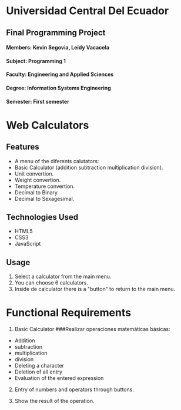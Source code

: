 # Universidad Central Del Ecuador
## Final Programming Project
#### Members: Kevin Segovia, Leidy Vacacela
#### Subject: Programming 1
#### Faculty: Engineering and Applied Sciences
#### Degree: Information Systems Engineering
#### Semester: First semester

# Web Calculators

## Features
  - A menu of the diferents calutators:
  - Basic Calculator (addition subtraction multiplication division).
  - Unit convertion.
  - Weight convertion.
  - Temperature convertion.
  - Decimal to Binary.
  - Decimal to Sexagesimal.
    
## Technologies Used
- HTML5
- CSS3
- JavaScript

## Usage
1. Select a calculator from the main menu.
2. You can choose 6 calculators.
3. Inside de calculator there is a "button" to return to the main menu.

# Functional Requirements
1. Basic Calculator
   	###Realizar operaciones matemáticas básicas:
- Addition
- subtraction 
- multiplication 
- division
- Deleting a character
- Deletion of all entry
- Evaluation of the entered expression

2. Entry of numbers and operators through buttons.

3.	Show the result of the operation.
